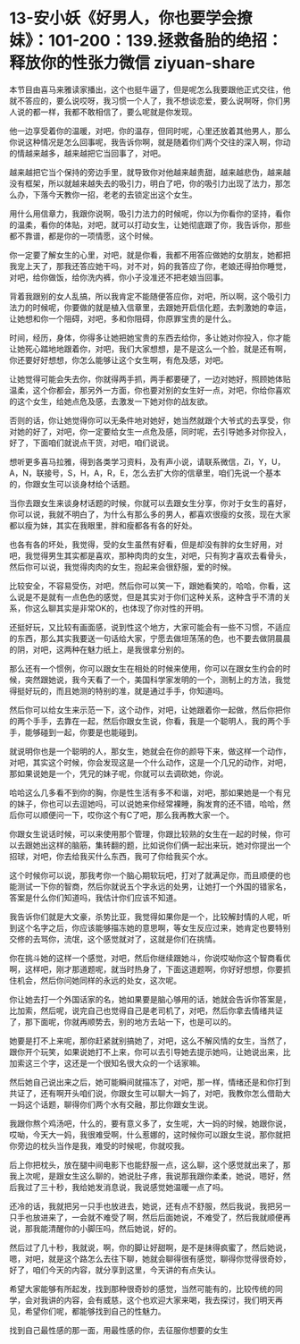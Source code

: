 # 13-安小妖《好男人，你也要学会撩妹》：101-200：139.拯救备胎的绝招：释放你的性张力微信 ziyuan-share

本节目由喜马来雅读家播出，这个也挺牛逼了，但是呢怎么我要跟他正式交往，他就不答应的，要么说哎呀，我习惯一个人了，我不想谈恋爱，要么说啊呀，你们男人说的都一样，我都不敢相信了，要么呢就是你发现。

他一边享受着你的温暖，对吧，你的温存，但同时呢，心里还放着其他男人，那么你说这种情况是怎么回事呢，我告诉你啊，就是随着你们两个交往的深入啊，你动的情越来越多，越来越把它当回事了，对吧。

越来越把它当个保持的旁边手里，就导致你对他越来越贵甜，越来越悲伪，越来越没有框架，所以就越来越失去的吸引力，明白了吧，你的吸引力出现了法力，那怎么办，下落今天教你一招，老老的去锁定出这个女生。

用什么用信章力，我跟你说啊，吸引力法力的时候呢，你以为你看你的坚持，看你的温柔，看你的体贴，对吧，就可以打动女生，让她彻底跟了你，我告诉你，那些都不靠谱，都是你的一项情愿，这个时候。

你一定要了解女生的心里，对吧，就是你看，我都不用答应做她的女朋友，她都把我宠上天了，那我还答应她干吗，对不对，妈的我答应了你，老娘还得拍你睡觉，对吧，给你做饭，给你洗内裤，你小子没准还不把老娘当回事。

背着我跟别的女人乱搞，所以我肯定不能随便答应你，对吧，所以啊，这个吸引力法力的时候呢，你要做的就是植入信章里，去跟她开启信化题，去刺激她的幸运，让她想和你一个阻碍，对吧，多和你阻碍，你原罪宝贵的是什么。

时间，经历，身体，你得多让她把她宝贵的东西去给你，多让她对你投入，你才能让她死心踏地地跟着你，对吧，我们大家想想，是不是这么一个脸，就是还有啊，你还要好好想想，你怎么能够让这个女生啊，有危及感，对吧。

让她觉得可能会失去你，你就得两手抓，两手都要硬了，一边对她好，照顾她体贴温柔，这个你都会，那另外一方面，你也要对别的女生好一点，对吧，你给你喜欢的这个女生，给她点危及感，去激发一下她对你的战友欲。

否则的话，你让她觉得你可以无条件地对她好，她当然就跟个大爷式的去享受，你对她的好了，对吧，你一定要给女生一点危及感，同时呢，去引导她多对你投入，好了，下面咱们就说点干货，对吧，咱们说说。

想听更多喜马拉雅，得到各类学习资料，及有声小说，请联系微信，Zi，Y，U，A，N，联接号，S，H，A，R，E，怎么去扩大你的信章里，咱们先说一个基本的，你跟女生可以谈身材给个话题。

当你去跟女生来谈身材话题的时候，你就可以去跟女生分享，你对于女生的喜好，你可以说，我就不明白了，为什么有那么多的男人，都喜欢很瘦的女孩，现在大家都以瘦为妹，其实在我眼里，胖和瘦都各有各的好处。

也各有各的坏处，我觉得，受的女生虽然有好看，但是却没有胖的女生好用，对吧，我觉得男生其实都是喜欢，那种肉肉的女生，对吧，只有狗才喜欢去看骨头，然后你可以说，我觉得肉肉的女生，抱起来会很舒服，爱的时候。

比较安全，不容易受伤，对吧，然后你可以笑一下，跟她看笑的，哈哈，你看，这么说是不是就有一点色色的感觉，但是其实对于你们这种关系，这种含乎不清的关系，你这么聊其实是非常OK的，也体现了你对性的开明。

还挺好玩，又比较有画面感，说到性这个地方，大家可能会有一些不习惯，不适应的东西，那么其实我要送一句话给大家，宁愿去做坦荡荡的色，也不要去做阴晨晨的阴，对吧，这两种在魅力纸上，是我很拿分别的。

那么还有一个惯例，你可以跟女生在相处的时候来使用，你可以在跟女生约会的时候，突然跟她说，我今天看了一个，美国科学家发明的一个，测制上的方法，我觉得挺好玩的，而且她测的特别的准，就是通过手手，你知道吗。

然后你可以给女生来示范一下，这个动作，对吧，让她跟着你一起做，然后你把你的两个手手，去靠在一起，然后你跟女生说，你看，我是一个聪明人，我的两个手手，能够碰到一起，你要是也能碰到。

就说明你也是一个聪明的人，那女生，她就会在你的颜导下来，做这样一个动作，对吧，其实这个时候，你会发现这是一个什么动作，这是一个几兄的动作，对吧，那如果说她是一个，凭兄的妹子呢，你就可以去调砍她，你说。

哈哈这么几多看不到你的胸，你是性生活有多不和谐，对吧，那如果她是一个有兄的妹子，你也可以去逗她吗，可以说她来你经常裸睡，胸发育的还不错，哈哈，然后你可以顺便问一下，哎你这个有C了吧，那么我再教大家一个。

你跟女生说话时候，可以来使用那个管理，你跟比较熟的女生在一起的时候，你可以去跟她出这样的脑筋，集转翻的题，比如说你们俩一起出来玩，她对你提出一个招球，对吧，你去给我买什么东西，我可了你给我买个水。

这个时候你可以说，那我考你一个脑心期软玩吧，打对了就满足你，而且顺便的也能测试一下你的智商，然后你就说五个字永远的处男，让她打一个外国的错家名，答案是什么你们知道吗，我估计你们应该不知道。

我告诉你们就是大文豪，杀势比亚，我觉得如果你是一个，比较解封情的人呢，听到这个名字之后，你应该能够描冻她的意思啊，等女生反应过来，她肯定也要特别交修的去骂你，流氓，这个感觉就对了，这就是你们在挑情。

你在挑斗她的这样一个感觉，对吧，然后你继续跟她斗，你说哎呦你这个智商看优啊，这样吧，刚才那道题呢，就当时热身了，下面这道题啊，你好好想想，你要抓住机会，然后你问她同样的永远的处女，这次呢。

你让她去打一个外国话家的名，她如果要是脑心够用的话，她就会告诉你答案是，比加索，然后呢，说完自己也觉得自己是老司机了，对吧，然后你拿去情绪共证了，那下面呢，你就再顺势去，别的地方去站一下，也是可以的。

她要是打不上来呢，那你赶紧就别搞她了，对吧，这么不解风情的女生，当然了，跟你开个玩笑，如果说她打不上来，你可以去引导她去提示她吗，让她说出来，比加索这三个字，这还是一个很知名很大众的一个话家嘛。

然后她自己说出来之后，她可能瞬间就描冻了，对吧，那一样，情绪还是和你打到共证了，还有啊开头咱们说，你跟女生可以聊大一妈了，对吧，我教你怎么借助大一妈这个话题，聊得你们两个水有交融，那比你跟女生说。

我跟你熬个鸡汤吧，什么的，要有意义多了，女生呢，大一妈的时候，她跟你说，哎呦，今天大一妈，我很难受啊，什么惹娜的，这时候你可以跟女生说，那你就把你旁边的枕头当作是我，难受的时候呢，你就咬我。

后上你把枕头，放在腿中间电影下也能舒服一点，这么聊，这个感觉就出来了，那我上次呢，是跟女生这么聊的，她说肚子疼，我说那我跟你柔柔，她说，嗯好，然后我过了三十秒，我给她发消息说，我说感觉她温暖一点了吗。

还冷的话，我就把另一只手也放进去，她说，还有点不舒服，然后我说，我把另一只手也放进来了，一会就不难受了啊，然后后面她说，不难受了，然后我就顺便再说，那我能清醒你的小脚压吗，然后她说，好的。

然后过了几十秒，我就说，啊，你的脚让好甜啊，是不是抹得疯蜜了，然后她说，嗯，对吧，就是这个路怎么去往下聊，她就会聊得很有感觉，聊得你觉得很奇妙，好了，咱们今天的内容，就分享到这里，今天讲的有点失认。

希望大家能够有所起发，找到那种很奇妙的感觉，当然可能有的，比较传统的同学，会对我讲的内容，会有威慈，这个也欢迎大家来喝，我去探讨，我们明天再见，希望你们呢，都能够找到自己的性魅力。

找到自己最性感的那一面，用最性感的你，去征服你想要的女生
